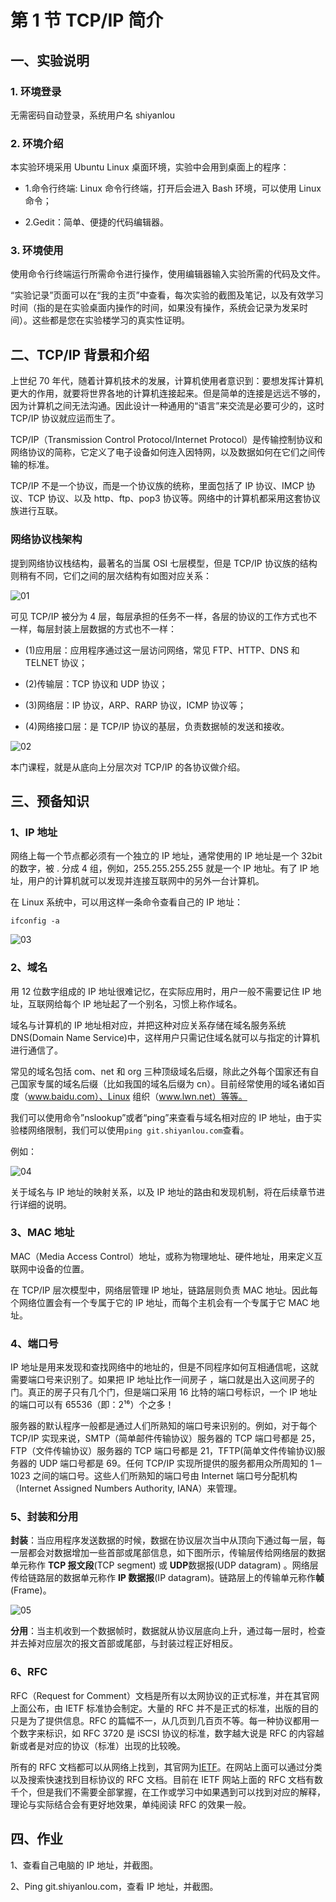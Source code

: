 # 第 1 节 TCP/IP 简介

## 一、实验说明

### 1\. 环境登录

无需密码自动登录，系统用户名 shiyanlou

### 2\. 环境介绍

本实验环境采用 Ubuntu Linux 桌面环境，实验中会用到桌面上的程序：

*   1.命令行终端: Linux 命令行终端，打开后会进入 Bash 环境，可以使用 Linux 命令；

*   2.Gedit：简单、便捷的代码编辑器。

### 3\. 环境使用

使用命令行终端运行所需命令进行操作，使用编辑器输入实验所需的代码及文件。

“实验记录”页面可以在“我的主页”中查看，每次实验的截图及笔记，以及有效学习时间（指的是在实验桌面内操作的时间，如果没有操作，系统会记录为发呆时间）。这些都是您在实验楼学习的真实性证明。

## 二、TCP/IP 背景和介绍

上世纪 70 年代，随着计算机技术的发展，计算机使用者意识到：要想发挥计算机更大的作用，就要将世界各地的计算机连接起来。但是简单的连接是远远不够的，因为计算机之间无法沟通。因此设计一种通用的“语言”来交流是必要可少的，这时 TCP/IP 协议就应运而生了。

TCP/IP（Transmission Control Protocol/Internet Protocol）是传输控制协议和网络协议的简称，它定义了电子设备如何连入因特网，以及数据如何在它们之间传输的标准。

TCP/IP 不是一个协议，而是一个协议族的统称，里面包括了 IP 协议、IMCP 协议、TCP 协议、以及 http、ftp、pop3 协议等。网络中的计算机都采用这套协议族进行互联。

### 网络协议栈架构

提到网络协议栈结构，最著名的当属 OSI 七层模型，但是 TCP/IP 协议族的结构则稍有不同，它们之间的层次结构有如图对应关系：

![01](img/ff61801a7c8111d06eca302f95d3b2f9.jpg)

可见 TCP/IP 被分为 4 层，每层承担的任务不一样，各层的协议的工作方式也不一样，每层封装上层数据的方式也不一样：

*   (1)应用层：应用程序通过这一层访问网络，常见 FTP、HTTP、DNS 和 TELNET 协议；

*   (2)传输层：TCP 协议和 UDP 协议；

*   (3)网络层：IP 协议，ARP、RARP 协议，ICMP 协议等；

*   (4)网络接口层：是 TCP/IP 协议的基层，负责数据帧的发送和接收。

![02](img/303961d642c99ae99e3d34b47a705c53.jpg)

本门课程，就是从底向上分层次对 TCP/IP 的各协议做介绍。

## 三、预备知识

### 1、IP 地址

网络上每一个节点都必须有一个独立的 IP 地址，通常使用的 IP 地址是一个 32bit 的数字，被 . 分成 4 组，例如，255.255.255.255 就是一个 IP 地址。有了 IP 地址，用户的计算机就可以发现并连接互联网中的另外一台计算机。

在 Linux 系统中，可以用这样一条命令查看自己的 IP 地址：

```
ifconfig -a 
```

![03](img/bccfcf7e444709af97917d9436437982.jpg)

### 2、域名

用 12 位数字组成的 IP 地址很难记忆，在实际应用时，用户一般不需要记住 IP 地址，互联网给每个 IP 地址起了一个别名，习惯上称作域名。

域名与计算机的 IP 地址相对应，并把这种对应关系存储在域名服务系统 DNS(Domain Name Service)中，这样用户只需记住域名就可以与指定的计算机进行通信了。

常见的域名包括 com、net 和 org 三种顶级域名后缀，除此之外每个国家还有自己国家专属的域名后缀（比如我国的域名后缀为 cn）。目前经常使用的域名诸如百度（www.baidu.com）、Linux 组织（www.lwn.net）等等。

我们可以使用命令”nslookup”或者“ping”来查看与域名相对应的 IP 地址，由于实验楼网络限制，我们可以使用`ping git.shiyanlou.com`查看。

例如：

![04](img/2fe16737648c740b07bd08fe5264d493.jpg)

关于域名与 IP 地址的映射关系，以及 IP 地址的路由和发现机制，将在后续章节进行详细的说明。

### 3、MAC 地址

MAC（Media Access Control）地址，或称为物理地址、硬件地址，用来定义互联网中设备的位置。

在 TCP/IP 层次模型中，网络层管理 IP 地址，链路层则负责 MAC 地址。因此每个网络位置会有一个专属于它的 IP 地址，而每个主机会有一个专属于它 MAC 地址。

### 4、端口号

IP 地址是用来发现和查找网络中的地址的，但是不同程序如何互相通信呢，这就需要端口号来识别了。如果把 IP 地址比作一间房子 ，端口就是出入这间房子的门。真正的房子只有几个门，但是端口采用 16 比特的端口号标识，一个 IP 地址的端口可以有 65536（即：2¹⁶）个之多！

服务器的默认程序一般都是通过人们所熟知的端口号来识别的。例如，对于每个 TCP/IP 实现来说，SMTP（简单邮件传输协议）服务器的 TCP 端口号都是 25，FTP（文件传输协议）服务器的 TCP 端口号都是 21，TFTP(简单文件传输协议)服务器的 UDP 端口号都是 69。任何 TCP/IP 实现所提供的服务都用众所周知的 1－1023 之间的端口号。这些人们所熟知的端口号由 Internet 端口号分配机构（Internet Assigned Numbers Authority, IANA）来管理。

### 5、封装和分用

**封装**：当应用程序发送数据的时候，数据在协议层次当中从顶向下通过每一层，每一层都会对数据增加一些首部或尾部信息，如下图所示，传输层传给网络层的数据单元称作 **TCP 报文段**(TCP segment) 或 **UDP**数据报(UDP datagram) 。网络层传给链路层的数据单元称作 **IP 数据报**(IP datagram)。链路层上的传输单元称作**帧**(Frame)。

![05](img/28e66c3e4c7c23c7f54d237d68cf87ad.jpg)

**分用**：当主机收到一个数据帧时，数据就从协议层底向上升，通过每一层时，检查并去掉对应层次的报文首部或尾部，与封装过程正好相反。

### 6、RFC

RFC（Request for Comment）文档是所有以太网协议的正式标准，并在其官网上面公布，由 IETF 标准协会制定。大量的 RFC 并不是正式的标准，出版的目的只是为了提供信息。RFC 的篇幅不一，从几页到几百页不等。每一种协议都用一个数字来标识，如 RFC 3720 是 iSCSI 协议的标准，数字越大说是 RFC 的内容越新或者是对应的协议（标准）出现的比较晚。

所有的 RFC 文档都可以从网络上找到，其官网为[IETF](http://www.ietf.org/)。在网站上面可以通过分类以及搜索快速找到目标协议的 RFC 文档。目前在 IETF 网站上面的 RFC 文档有数千个，但是我们不需要全部掌握，在工作或学习中如果遇到可以找到对应的解释，理论与实际结合会有更好地效果，单纯阅读 RFC 的效果一般。

## 四、作业

1、查看自己电脑的 IP 地址，并截图。

2、Ping git.shiyanlou.com，查看 IP 地址，并截图。